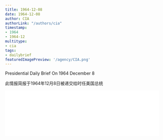 ```yaml
---
title: 1964-12-08
date: 1964-12-08
author: CIA 
authorLink: "/authors/cia"
timestamp: 
- 1964
- 1964-12
multitype: 
- cia
tags: 
- dailybrief
featuredImagePreview: '/agency/CIA.png'
---
```



Presidential Daily Brief On 1964 December 8

此情报简报于1964年12月8日被递交给时任美国总统

<!--more-->





<div id="over" style="width:100%; overflow:hidden"> <iframe id="sFrame" name="sFrame" frameborder="no" border="0"  allowfullscreen marginwidth="0" scrolling="no" src = " /CIA/1964-12-08.html "  style = " position:absulute; width: 806px; top: 300;" > </iframe> </div>